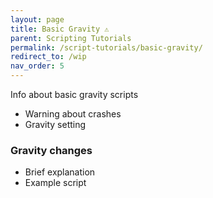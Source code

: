 ```yaml
---
layout: page
title: Basic Gravity ⚠️
parent: Scripting Tutorials
permalink: /script-tutorials/basic-gravity/
redirect_to: /wip
nav_order: 5
---
```


Info about basic gravity scripts

- Warning about crashes
- Gravity setting

### Gravity changes

- Brief explanation
- Example script